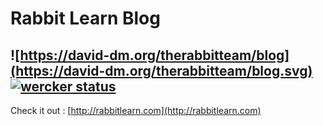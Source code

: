 # Rabbit Learn Blog

![https://david-dm.org/therabbitteam/blog](https://david-dm.org/therabbitteam/blog.svg)
[![wercker status](https://app.wercker.com/status/253798d62324d1a2408de966ffede9a1/s/master "wercker status")](https://app.wercker.com/project/bykey/253798d62324d1a2408de966ffede9a1)
---

Check it out : [http://rabbitlearn.com](http://rabbitlearn.com)
